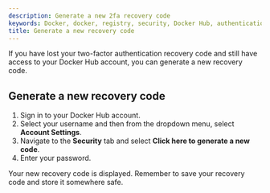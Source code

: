 ```yaml
---
description: Generate a new 2fa recovery code
keywords: Docker, docker, registry, security, Docker Hub, authentication, two-factor authentication
title: Generate a new recovery code
---
```


If you have lost your two-factor authentication recovery code and still have
access to your Docker Hub account, you can generate a new recovery code.

## Generate a new recovery code

1. Sign in to your Docker Hub account. 
2. Select your username and then from the dropdown menu, select **Account Settings**.
3. Navigate to the **Security** tab and select **Click here to generate a new code**.
4. Enter your password.

Your new recovery code is displayed. Remember to save your recovery code
and store it somewhere safe.
